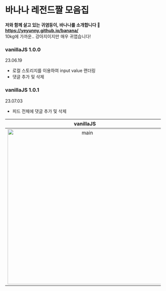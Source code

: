 # 바나나 레전드짤 모음집

**저와 함께 살고 있는 귀염둥이, 바나나를 소개합니다 🤭**<br>
**https://yeyunny.github.io/banana/**
<br>
10kg에 가까운.. 강아지이지만 매우 귀엽습니다!
<br>

### vanillaJS 1.0.0
23.06.19
- 로컬 스토리지를 이용하여 input value 랜더링
- 댓글 추가 및 삭제

### vanillaJS 1.0.1
23.07.03
- 피드 전체에 댓글 추가 및 삭제
  
|                                                                 vanillaJS                                                                 |
| :---------------------------------------------------------------------------------------------------------------------------------------: |
| <img src="https://github.com/yeyunny/banana/assets/110670796/7d46c700-33fd-4a09-b956-5582b704f8eb" alt="main" width="500"/>               |

